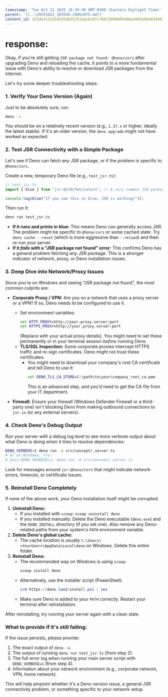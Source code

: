 ```yaml
---
timestamp: 'Tue Oct 21 2025 18:39:36 GMT-0400 (Eastern Daylight Time)'
parent: '[[..\20251021_183936.2496c075.md]]'
content_id: 153de413cb5d545d835251eacbc87c766f209b605e98ee9b5a9be654407c2925
---
```


# response:

Okay, if you're still getting `JSR package not found: @hono/cors` after upgrading Deno and reloading the cache, it points to a more fundamental issue with Deno's ability to resolve or download JSR packages from the internet.

Let's try some deeper troubleshooting steps:

### 1. **Verify Your Deno Version (Again)**

Just to be absolutely sure, run:

```bash
deno -v
```

You should be on a relatively recent version (e.g., `1.37.x` or higher, ideally the latest stable). If it's an older version, the `deno upgrade` might not have worked as expected.

### 2. **Test JSR Connectivity with a Simple Package**

Let's see if Deno can fetch *any* JSR package, or if the problem is specific to `@hono/cors`.

Create a new, temporary Deno file (e.g., `test_jsr.ts`):

```typescript
// test_jsr.ts
import { blue } from "jsr:@std/fmt/colors"; // A very common JSR package

console.log(blue("If you see this in blue, JSR is working!"));
```

Then run it:

```bash
deno run test_jsr.ts
```

* **If it runs and prints in blue:** This means Deno can generally access JSR. The problem might be specific to `@hono/cors` or some cached state. Try `deno cache --reset` (which is more aggressive than `--reload`) and then re-run your server.
* **If it *fails* with a "JSR package not found" error:** This confirms Deno has a general problem fetching *any* JSR package. This is a stronger indicator of network, proxy, or Deno installation issues.

### 3. **Deep Dive into Network/Proxy Issues**

Since you're on Windows and seeing "JSR package not found", the most common culprits are:

* **Corporate Proxy / VPN:** Are you on a network that uses a proxy server or a VPN? If so, Deno needs to be configured to use it.
  * Set environment variables:
    ```cmd
    set HTTP_PROXY=http://your.proxy.server:port
    set HTTPS_PROXY=http://your.proxy.server:port
    ```
    (Replace with your actual proxy details). You might need to set these permanently or in your terminal session *before* running Deno.
  * **TLS/SSL Inspection:** Some corporate proxies intercept HTTPS traffic and re-sign certificates. Deno might not trust these certificates.
    * You might need to download your company's root CA certificate and tell Deno to use it:
      ```cmd
      set DENO_TLS_CA_STORE=C:\path\to\your\company_root_ca.pem
      ```
      This is an advanced step, and you'd need to get the CA file from your IT department.

* **Firewall:** Ensure your firewall (Windows Defender Firewall or a third-party one) isn't blocking Deno from making outbound connections to `jsr.io` (or any external servers).

### 4. **Check Deno's Debug Output**

Run your server with a debug log level to see more verbose output about what Deno is doing when it tries to resolve dependencies:

```bash
DENO_VERBOSE=1 deno run -A src/concept/_server.ts
# Or on Windows, try:
# $env:DENO_VERBOSE=1; deno run -A src/concept/_server.ts
```

Look for messages around `jsr:@hono/cors` that might indicate network errors, timeouts, or certificate issues.

### 5. **Reinstall Deno Completely**

If none of the above work, your Deno installation itself might be corrupted.

1. **Uninstall Deno:**
   * If you installed with `scoop`: `scoop uninstall deno`
   * If you installed manually: Delete the Deno executable (`deno.exe`) and the `DENO_INSTALL` directory (if you set one). Also remove any Deno-related paths from your system's `PATH` environment variable.
2. **Delete Deno's global cache:**
   * The cache location is usually `C:\Users\<YourUser>\AppData\Local\deno` on Windows. Delete this entire folder.
3. **Reinstall Deno:**
   * The recommended way on Windows is using `scoop`:
     ```cmd
     scoop install deno
     ```
   * Alternatively, use the installer script (PowerShell):
     ```powershell
     irm https://deno.land/install.ps1 | iex
     ```
   * Make sure Deno is added to your `PATH` correctly. Restart your terminal after reinstallation.

After reinstalling, try running your server again with a clean slate.

### What to provide if it's still failing:

If the issue persists, please provide:

1. The exact output of `deno -v`.
2. The output of running `deno run test_jsr.ts` (from step 2).
3. The full error log when running your main server script with `DENO_VERBOSE=1` (from step 4).
4. Information about your network environment (e.g., corporate network, VPN, home network).

This will help pinpoint whether it's a Deno version issue, a general JSR connectivity problem, or something specific to your network setup.
